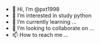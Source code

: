 - 👋 Hi, I’m @pxt1998
- 👀 I’m interested in study python
- 🌱 I’m currently learning ...
- 💞️ I’m looking to collaborate on ...
- 📫 How to reach me ...

<!---
pxt1998/pxt1998 is a ✨ special ✨ repository because its `README.md` (this file) appears on your GitHub profile.
You can click the Preview link to take a look at your changes.
--->
